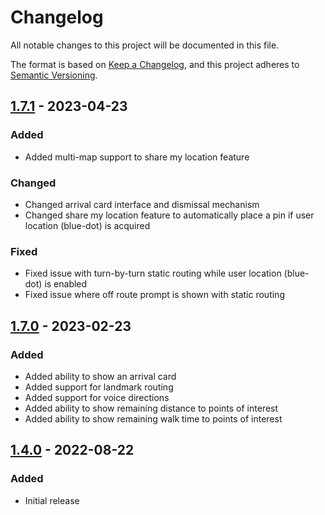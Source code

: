 # Changelog

All notable changes to this project will be documented in this file.

The format is based on [Keep a Changelog](https://keepachangelog.com/en/1.0.0/),
and this project adheres to [Semantic Versioning](https://semver.org/spec/v2.0.0.html).

## [1.7.1][] - 2023-04-23

### Added

- Added multi-map support to share my location feature

### Changed

- Changed arrival card interface and dismissal mechanism
- Changed share my location feature to automatically place a pin if user location (blue-dot) is acquired

### Fixed

- Fixed issue with turn-by-turn static routing while user location (blue-dot) is enabled
- Fixed issue where off route prompt is shown with static routing

## [1.7.0][] - 2023-02-23

### Added

- Added ability to show an arrival card
- Added support for landmark routing
- Added support for voice directions
- Added ability to show remaining distance to points of interest
- Added ability to show remaining walk time to points of interest

## [1.4.0][] - 2022-08-22

### Added

- Initial release

[1.7.1]: https://github.com/phunware/maas-mapping-module-ios/compare/1.7.0...1.7.1
[1.7.0]: https://github.com/phunware/maas-mapping-module-ios/compare/1.4.0...1.7.0
[1.4.0]: https://github.com/phunware/maas-mapping-module-ios/tree/1.4.0

